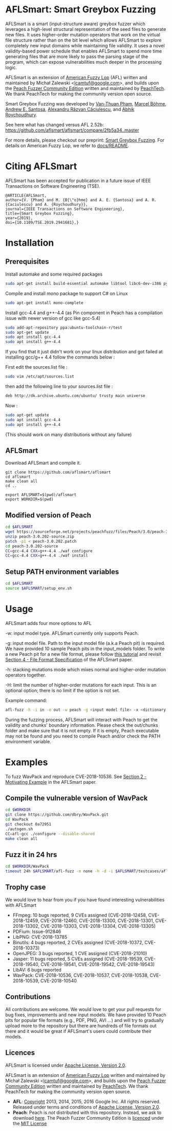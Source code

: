 # AFLSmart: Smart Greybox Fuzzing
AFLSmart is a smart (input-structure aware) greybox fuzzer which leverages a high-level structural representation of the seed files to generate new files. It uses higher-order mutation operators that work on the virtual file structure rather than on the bit level which allows AFLSmart to explore completely new input domains while maintaining file validity. It uses a novel validity-based power schedule that enables AFLSmart to spend more time generating files that are more likely to pass the parsing stage of the program, which can expose vulnerabilities much deeper in the processing logic.

AFLSmart is an extension of [American Fuzzy Lop](http://lcamtuf.coredump.cx/afl/) (AFL) written and maintained by Michał Zalewski <<lcamtuf@google.com>>, and builds upon the [Peach Fuzzer Community Edition](http://www.peach.tech/resources/peachcommunity/) written and maintained by [PeachTech](https://www.peach.tech/). We thank PeachTech for making the community version open source.

Smart Greybox Fuzzing was developed by [Van-Thuan Pham](https://thuanpv.github.io/), [Marcel Böhme](https://mboehme.github.io/), [Andrew E. Santosa](https://sg.linkedin.com/in/andrew-santosa-68b2463b), [Alexandru Răzvan Căciulescu](https://ro.linkedin.com/in/alexandru-razvan-caciulescu-049699106), and [Abhik Roychoudhury](https://www.comp.nus.edu.sg/~abhik/).

See here what has changed versus AFL 2.52b: <https://github.com/aflsmart/aflsmart/compare/2fb5a34..master>

For more details, please checkout our preprint: [Smart Greybox Fuzzing](https://thuanpv.github.io/publications/TSE19_aflsmart.pdf). For details on American Fuzzy Lop, we refer to [docs/README](https://github.com/aflsmart/aflsmart/blob/master/docs/README).

# Citing AFLSmart
AFLSmart has been accepted for publication in a future issue of IEEE Transactions on Software Engineering (TSE). 

```
@ARTICLE{AFLSmart,
author={V. {Pham} and M. {B{\"o}hme} and A. E. {Santosa} and A. R. {Caciulescu} and A. {Roychoudhury}},
journal={IEEE Transactions on Software Engineering},
title={Smart Greybox Fuzzing},
year={2019},
doi={10.1109/TSE.2019.2941681},}
```

# Installation

## Prerequisites

Install automake and some required packages
```bash
sudo apt-get install build-essential automake libtool libc6-dev-i386 python-pip g++-multilib
```

Compile and install mono package to support C# on Linux
```bash
sudo apt-get install mono-complete
```
Install gcc-4.4 and g++-4.4 (as Pin component in Peach has a compilation issue with newer version of gcc like gcc-5.4)
```bash
sudo add-apt-repository ppa:ubuntu-toolchain-r/test
sudo apt-get update
sudo apt install gcc-4.4
sudo apt install g++-4.4
```

If you find that it just didn't work on your linux distribution and got failed at installing gcc/g++ 4.4 follow the commands below :

First edit the sources.list file :

```bash
sudo vim /etc/apt/sources.list
```
then add the following line to your sources.list file :

```bash
deb http://dk.archive.ubuntu.com/ubuntu/ trusty main universe
```

Now :

```bash
sudo apt-get update
sudo apt install gcc-4.4
sudo apt install g++-4.4
```

(This should work on many distributions without any failure)


## AFLSmart

Download AFLSmart and compile it.
```
git clone https://github.com/aflsmart/aflsmart
cd aflsmart
make clean all
cd ..

export AFLSMART=$(pwd)/aflsmart
export WORKDIR=$(pwd)
```

## Modified version of Peach

```bash
cd $AFLSMART
wget https://sourceforge.net/projects/peachfuzz/files/Peach/3.0/peach-3.0.202-source.zip
unzip peach-3.0.202-source.zip
patch -p1 < peach-3.0.202.patch
cd peach-3.0.202-source
CC=gcc-4.4 CXX=g++-4.4 ./waf configure
CC=gcc-4.4 CXX=g++-4.4 ./waf install
```

## Setup PATH environment variables

```bash
cd $AFLSMART
source $AFLSMART/setup_env.sh
```

# Usage

AFLSmart adds four more options to AFL

-w: input model type. AFLSmart currently only supports Peach.

-g: input model file. Path to the input model file (a.k.a Peach pit) is required. We have provided 10 sample Peach pits in the input_models folder. To write a new Peach pit for a new file format, please follow [this tutorial](http://community.peachfuzzer.com/v3/PeachQuickStart.html) and revisit [Section 4 - File Format Specification](https://thuanpv.github.io/publications/TSE19_aflsmart.pdf) of the AFLSmart paper.

-h: stacking mutations mode which mixes normal and higher-order mutation operators together. 

-H: limit the number of higher-order mutations for each input. This is an optional option; there is no limit if the option is not set.

Example command: 
```bash
afl-fuzz -h -i in -o out -w peach -g <input model file> -x <dictionary file> <executable binary and its arguments> @@
```

During the fuzzing process, AFLSmart will interact with Peach to get the validity and chunks' boundary information. Please check the out/chunks folder and make sure that it is not empty. If it is empty, Peach executable may not be found and you need to compile Peach and/or check the PATH environment variable.

# Examples

To fuzz WavPack and reproduce CVE-2018-10536. See [Section 2 - Motivating Example](https://thuanpv.github.io/publications/TSE19_aflsmart.pdf) in the AFLSmart paper.

## Compile the vulnerable version of WavPack
```bash
cd $WORKDIR
git clone https://github.com/dbry/WavPack.git
cd WavPack
git checkout 0a72951
./autogen.sh
CC=afl-gcc ./configure --disable-shared
make clean all
```
## Fuzz it in 24 hrs
```bash
cd $WORKDIR/WavPack
timeout 24h $AFLSMART/afl-fuzz -m none -h -d -i $AFLSMART/testcases/aflsmart/wav -o out -w peach -g $AFLSMART/input_models/wav.xml -x $AFLSMART/dictionaries/wav.dict -e wav -- ./cli/wavpack -y @@ -o out
```

## Trophy case
We would love to hear from you if you have found interesting vulnerabilities with AFLSmart

* FFmpeg: 10 bugs reported, 9 CVEs assigned (CVE-2018-12458, CVE-2018-12459, CVE-2018-12460, CVE-2018-13300, CVE-2018-13301, CVE-2018-13302, CVE-2018-13303, CVE-2018-13304, CVE-2018-13305)
* PDFium: Issue-912846
* LibPNG: CVE-2018-13785
* Binutils: 4 bugs reported, 2 CVEs assigned (CVE-2018-10372, CVE-2018-10373)
* OpenJPEG: 3 bugs reported, 1 CVE assigned (CVE-2018-21010)
* Jasper: 11 bugs reported, 5 CVEs assigned (CVE-2018-19539, CVE-2018-19540, CVE-2018-19541, CVE-2018-19542, CVE-2018-19543)
* LibAV: 6 bugs reported
* WavPack: CVE-2018-10536, CVE-2018-10537, CVE-2018-10538, CVE-2018-10539, CVE-2018-10540

## Contributions

All contributions are welcome. We would love to get your pull requests for bug fixes, improvements and new input models. We have provided 10 Peach pits for popular file formats (e.g., PDF, PNG, AVI ...) and will try to gradually upload more to the repository but there are hundreds of file formats out there and it would be great if AFLSmart's users could contribute their models.

## Licences

AFLSmart is licensed under [Apache License, Version 2.0](https://www.apache.org/licenses/LICENSE-2.0).

AFLSmart is an extension of [American Fuzzy Lop](http://lcamtuf.coredump.cx/afl/) written and maintained by Michał Zalewski <<lcamtuf@google.com>>, and builds upon the [Peach Fuzzer Community Edition](http://www.peach.tech/resources/peachcommunity/) written and maintained by [PeachTech](https://www.peach.tech/). We thank PeachTech for making the community version open source.
* **AFL**: [Copyright](https://github.com/aflsmart/aflsmart/blob/master/docs/README) 2013, 2014, 2015, 2016 Google Inc. All rights reserved. Released under terms and conditions of [Apache License, Version 2.0](https://www.apache.org/licenses/LICENSE-2.0).
* **Peach**: Peach is *not* distributed with this repository. Instead, we ask to download [here](https://sourceforge.net/projects/peachfuzz/files/Peach/3.0/). The Peach Fuzzer Community Edition is [licenced](http://community.peachfuzzer.com/License.html) under the [MIT License](http://en.wikipedia.org/wiki/Mit_license)
